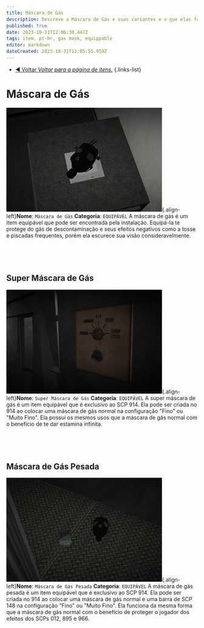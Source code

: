 ```yaml
---
title: Máscara de Gás
description: Descreve a Máscara de Gás e suas variantes e o que elas fazem no jogo.
published: true
date: 2023-10-31T12:06:30.447Z
tags: item, pt-br, gas mask, equippable
editor: markdown
dateCreated: 2023-10-31T12:05:55.959Z
---
```


- [:arrow_backward: Voltar *Voltar para a página de itens.*](/game/items#itens)
{.links-list}
# Máscara de Gás
![gasmask.wiki.png](/images/items/gasmask.wiki.png){.align-left}**Nome**: `Máscara de Gás`
**Categoria**: `EQUIPÁVEL`
A máscara de gás é um item equipável que pode ser encontrada pela
instalação. Equipá-la te protege do gás de descontaminação e seus
efeitos negativos como a tosse e piscadas frequentes, porém ela
escurece sua visão consideravelmente.
⠀

⠀
‎ 

‎ 

## Super Máscara de Gás
![gasmask.super.wiki.fixed.png](/images/items/gasmask.super.wiki.fixed.png){.align-left}**Nome**: `Super Máscara de Gás`
**Categoria**: `EQUIPÁVEL`
A super máscara de gás é um item equipável que é exclusivo ao SCP
914. Ela pode ser criada no 914 ao colocar uma máscara de gás
normal na configuração "Fino" ou "Muito Fino". Ela possui os
mesmos usos que a máscara de gás normal com o benefício de te dar
estamina infinita.

‎ 

‎ 
⠀

## Máscara de Gás Pesada
![gasmask.heavy.wiki.png](/images/items/gasmask.heavy.wiki.png){.align-left}**Nome**: `Máscara de Gás Pesada`
**Categoria**: `EQUIPÁVEL`
A máscara de gás pesada é um item equipável que é exclusivo ao SCP
914. Ela pode ser criada no 914 ao colocar uma máscara de gás
normal e uma barra de SCP 148 na configuração "Fino" ou "Muito Fino".
Ela funciona da mesma forma que a máscara de gás normal com o benefício
de proteger o jogador dos efeitos dos SCPs 012, 895 e 966.